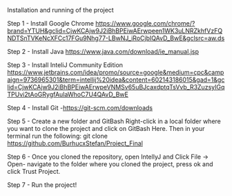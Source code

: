 Installation and running of the project

Step 1 - Install Google Chrome https://www.google.com/chrome/?brand=YTUH&gclid=CjwKCAjw9J2iBhBPEiwAErwpeen1WK3uLNRZkhfVzFQNDTSnTVKeNcXFCc17FGu9Nhg77-LBwNJ_iRoCjbIQAvD_BwE&gclsrc=aw.ds

Step 2 - Install Java
https://www.java.com/download/ie_manual.jsp

Step 3 - Install InteliJ Community Edition https://www.jetbrains.com/idea/promo/source=google&medium=cpc&campaign=9736965301&term=intellij%20idea&content=602143186015&gad=1&gclid=CjwKCAjw9J2iBhBPEiwAErwpeVNMSv65uBJcaxdptqTsVvb_R3ZuzsyIGqTPUvi2tAoGRygfAuIaWhoC7U4QAvD_BwE

Step 4 - Install Git -https://git-scm.com/downloads

Step 5 - Create a new folder and GitBash 
Right-click in a local folder where you want to clone the project and click on GitBash Here.
Then in your terminal run the following: git clone https://github.com/BurhucxStefan/Proiect_Final

Step 6 - Once you cloned the repository, open IntellyJ and Click File -> Open- navigate to the folder where you cloned the project, press ok and click Trust Project.

Step 7 - Run the project!
